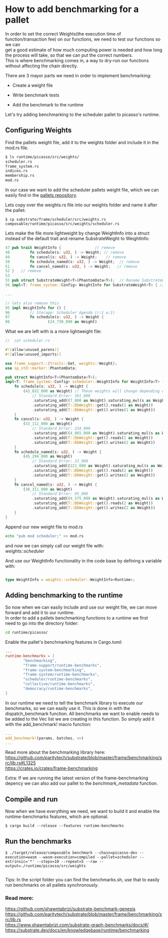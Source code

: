 
# How to add benchmarking for a pallet   

In order to set the correct Weights(the execution time of function/transaction fee) on our functions, we need to test our functions so we can  
get a good estimate of how much computing power is needed and how long the process will take, so that we can put the correct numbers.   
This is where benchmarking comes in, a way to dry-run our functions without affecting the chain directly.   

There are 3 mayor parts we need in order to implement benchmarking:

*  Create a weight file

*  Write benchmark tests

*  Add the benchmark to the runtime  


Let's try adding benchmarking to the scheduler pallet to picasso's runtime.


## Configuring Weights
Find the pallets weight file, add it to the weights folder and 
include it in the mod.rs file. 
```bash
$ ls runtime/picasso/src/weights/
scheduler.rs
frame_system.rs
indices.rs     
membership.rs  
mod.rs         
```
In our case we want to add the scheduler pallets weight file, which
we can easily find in the [pallets repository](https://github.com/paritytech/substrate/tree/master/frame/scheduler).

Lets copy over the weights.rs file into our weights folder and name it after the pallet:
```
$ cp substrate/frame/scheduler/src/weights.rs composable/runtime/picasso/src/weights/scheduler.rs
```

Lets make the file more lightweight by change WeightInfo into a struct instead of the default trait and rename SubstrateWeight to WeightInfo:

```rust
47 pub trait WeightInfo {               // remove      
48         fn schedule(s: u32, ) -> Weight; // remove   
49         fn cancel(s: u32, ) -> Weight;    // remove   
50         fn schedule_named(s: u32, ) -> Weight;  // remove
51         fn cancel_named(s: u32, ) -> Weight;   // remove
52 }   // remove
53                                                  
55 pub struct SubstrateWeight<T>(PhantomData<T>);  // Rename SubstrateWeight to WeightInfo everywhere
56 impl<T: frame_system::Config> WeightInfo for SubstrateWeight<T> { //same

...

// lets also remove this 
95 impl WeightInfo for () {                          
96         // Storage: Scheduler Agenda (r:1 w:1)    
97         fn schedule(s: u32, ) -> Weight {         
98                 (24_730_000 as Weight)            

```

What we are left with is a more lightweight file:

```rust
//  cat scheduler.rs 

#![allow(unused_parens)]
#![allow(unused_imports)]

use frame_support::{traits::Get, weights::Weight};
use sp_std::marker::PhantomData;

pub struct WeightInfo<T>(PhantomData<T>);
impl<T: frame_system::Config> scheduler::WeightInfo for WeightInfo<T> {
	fn schedule(s: u32, ) -> Weight {
		(43_832_000 as Weight) // These weights will change depending on the results from the benchmarking
			// Standard Error: 181_000
			.saturating_add((7_000 as Weight).saturating_mul(s as Weight))
			.saturating_add(T::DbWeight::get().reads(1 as Weight))
			.saturating_add(T::DbWeight::get().writes(1 as Weight))
	}
	fn cancel(s: u32, ) -> Weight {
		(33_112_000 as Weight)
			// Standard Error: 234_000
			.saturating_add((4_865_000 as Weight).saturating_mul(s as Weight))
			.saturating_add(T::DbWeight::get().reads(1 as Weight))
			.saturating_add(T::DbWeight::get().writes(2 as Weight))
	}
	fn schedule_named(s: u32, ) -> Weight {
		(45_294_000 as Weight)
			// Standard Error: 23_000
			.saturating_add((221_000 as Weight).saturating_mul(s as Weight))
			.saturating_add(T::DbWeight::get().reads(2 as Weight))
			.saturating_add(T::DbWeight::get().writes(2 as Weight))
	}
	fn cancel_named(s: u32, ) -> Weight {
		(38_311_000 as Weight)
			// Standard Error: 95_000
			.saturating_add((4_575_000 as Weight).saturating_mul(s as Weight))
			.saturating_add(T::DbWeight::get().reads(2 as Weight))
			.saturating_add(T::DbWeight::get().writes(2 as Weight))
	}
}

```

Append our new weight file to mod.rs
```bash
echo "pub mod scheduler;" >> mod.rs
```
and now we can simply call our weight file with:  
*weights::scheduler*

And use our WeightInfo functionality in the code base by defining a variable with:
```rust

type WeightInfo = weights::scheduler::WeightInfo<Runtime>;

```



## Adding benchmarking to the runtime   
So now when we can easily include and use our weight file, we can move forward and add it to our runtime.  
In order to add a pallets benchmarking functions to a runtime we first  
need to go into the directory folder:

```bash 
cd runtime/picasso/
```

Enable the pallet's benchmarking features in Cargo.toml:

```toml
...
runtime-benchmarks = [                              
        "benchmarking",                             
        "frame-support/runtime-benchmarks",             
        "frame-system-benchmarking",                    
        "frame-system/runtime-benchmarks",          
        "scheduler/runtime-benchmarks",             
        "collective/runtime-benchmarks",            
        "democracy/runtime-benchmarks",             
]                                                   

```

In our runtime we need to tell the benchmark library to execute our benchmarks, so we can easily use it. 
This is done in with the dispatch_benchmark function. All benchmarks 
we want to enable needs to be added to the Vec list we are creating in this function.
So simply add it with the add_benchmark! macro function:

```rust 
...
add_benchmark!(params, batches, <>)
...
```

Read more about the benchmarking library here:
https://github.com/paritytech/substrate/blob/master/frame/benchmarking/src/lib.rs#L1325   
https://crates.io/crates/frame-benchmarking    

Extra:
If we are running the latest version of the frame-benchmarking depency we can also add our pallet to the *benchmark_metadata* function.   



## Compile and run
Now when we have everything we need, we want to build it and enable 
the runtime-benchmarks features, which are optional.  
```shell 
$ cargo build --release --features runtime-benchmarks
```

## Run the benchmarks

```shell
$ ./target/release/composable benchmark --chain=picasso-dev --execution=wasm --wasm-execution=compiled --pallet=scheduler --extrinsic='*' --steps=10 --repeat=5 --raw --output=./runtime/picasso/src/weights
 
```

Tips:
In the script folder you can find the benchmarks.sh, use that to easily
run benchmarks on all pallets synchronously.  



### Read more:   
https://github.com/shawntabrizi/substrate-benchmark-genesis   
https://github.com/paritytech/substrate/blob/master/frame/benchmarking/src/lib.rs  
https://www.shawntabrizi.com/substrate-graph-benchmarks/docs/#/  
https://substrate.dev/docs/en/knowledgebase/runtime/benchmarking     
 
